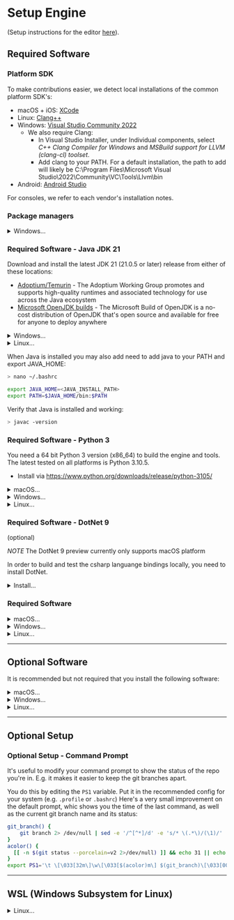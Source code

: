 # Setup Engine

(Setup instructions for the editor [here](/editor/README.md)).

## Required Software

### Platform SDK

To make contributions easier, we detect local installations of the common platform SDK's:

* macOS + iOS: [XCode](https://apps.apple.com/us/app/xcode/id497799835)
* Linux: [Clang++](https://apt.llvm.org/)
* Windows: [Visual Studio Community 2022](https://visualstudio.microsoft.com/vs/older-downloads/)
  * We also require Clang:
    * In Visual Studio Installer, under Individual components, select *C++ Clang Compiler for Windows* and *MSBuild support for LLVM (clang-cl) toolset*.
    * Add clang to your PATH. For a default installation, the path to add will likely be C:\Program Files\Microsoft Visual Studio\2022\Community\VC\Tools\Llvm\bin
* Android: [Android Studio](https://developer.android.com/studio)

For consoles, we refer to each vendor's installation notes.

### Package managers

<details><summary>Windows...</summary><p>

* [Chocolatey](https://chocolatey.org/docs/installation) - Chocolatey is a package installer that will help install various helper tools such as python, ripgrep etc.

Open a Command (cmd.exe) as administator and run:

```sh
@"%SystemRoot%\System32\WindowsPowerShell\v1.0\powershell.exe" -NoProfile -InputFormat None -ExecutionPolicy Bypass -Command "[System.Net.ServicePointManager]::SecurityProtocol = 3072; iex ((New-Object System.Net.WebClient).DownloadString('https://community.chocolatey.org/install.ps1'))" && SET "PATH=%PATH%;%ALLUSERSPROFILE%\chocolatey\bin"
```

Once this is done, you can install new packages which are added to the PATH, by running:

```sh
choco install <package_name>
```
</p></details>

### Required Software - Java JDK 21

Download and install the latest JDK 21 (21.0.5 or later) release from either of these locations:

* [Adoptium/Temurin](https://github.com/adoptium/temurin21-binaries/releases) - The Adoptium Working Group promotes and supports high-quality runtimes and associated technology for use across the Java ecosystem
* [Microsoft OpenJDK builds](https://docs.microsoft.com/en-us/java/openjdk/download#openjdk-21) - The Microsoft Build of OpenJDK is a no-cost distribution of OpenJDK that's open source and available for free for anyone to deploy anywhere


<details><summary>Windows...</summary><p>

Or install using Chocolatey:

```sh
choco install temurin21
```

*With choco, the install path is something like /c/Program\ Files/OpenJDK/openjdk-21.0.5_11*
</p></details>

<details><summary>Linux...</summary><p>
  
Or install using `apt-get`:

```
> sudo apt install openjdk-21-jdk
```

Or install using `dnf`:
```
> sudo dnf install java-17-openjdk-devel
```
</p></details>

When Java is installed you may also add need to add java to your PATH and export JAVA_HOME:

```sh
> nano ~/.bashrc

export JAVA_HOME=<JAVA_INSTALL_PATH>
export PATH=$JAVA_HOME/bin:$PATH
```

Verify that Java is installed and working:

```sh
> javac -version
```


### Required Software - Python 3

You need a 64 bit Python 3 version (x86_64) to build the engine and tools. The latest tested on all platforms is Python 3.10.5.

* Install via https://www.python.org/downloads/release/python-3105/

<details><summary>macOS...</summary><p>
  
Once Python has been installed you also need install certificates (for https requests):

```sh
> /Applications/Python\ 3.10/Install\ Certificates.command
```
</p></details>

<details><summary>Windows...</summary><p>

Or install using Chocolatey:

```sh
choco install python
```
</p></details>

<details><summary>Linux...</summary><p>

On some systems, you may need to configure the `python` command to default to Python 3:
```
> sudo alternatives --install /usr/bin/python python /usr/bin/python3 1
```

You also need `easy_install` to install additional packages.
</p></details>



### Required Software - DotNet 9

(optional)

*NOTE* The DotNet 9 preview currently only supports macOS platform

In order to build and test the csharp languange bindings locally, you need to install DotNet.

<details><summary>Install...</summary><p>

There are a few ways to install the DotNet sdk:

* Install via https://dotnet.microsoft.com/en-us/download/dotnet/9.0
* Install via your package manager
  * macOS: `brew install dotnet-sdk@preview`
  * Windows: `choco install dotnet --pre`

* Install via [dotnet-install.sh](https://learn.microsoft.com/en-us/dotnet/core/tools/dotnet-install-script):

Bash:
```sh
> ./dotnet-install.sh --channel 9.0 --quality preview
```

PowerShell (Windows):
```sh
> ./dotnet-install.ps1 -Channel 9.0 -Quality preview
```
</p></details>

### Required Software

<details><summary>macOS...</summary><p>

#### XCode

we use [XCode](https://apps.apple.com/us/app/xcode/id497799835) for building and debugging macOS + iOS targets.

</p></details>

<details><summary>Windows...</summary><p>

#### Visual C++ 2022 Community

[Download](https://visualstudio.microsoft.com/vs/older-downloads/) the Community version or use the Professional or Enterprise version if you have the proper licence. When installing, select the "Desktop Development with C++" workload. There is also an optional 3rd party git client.
Also, make sure to install the "clang++" compiler as well.

#### Terminal

https://aka.ms/terminal

The `git-bash` setup can also install a setup for the Windows Terminal app.

This terminal has the tool `winget` to install some packages.

#### Git Bash

This installs both Git as well as a Terminal addon to allow you to use a *nix like bash terminal,
making it much easier to build Defold through.

Download: [Git For Windows](https://gitforwindows.org)

#### Git

This is not needed if you've installed `git-bash`

You need to [download](https://git-scm.com/download/win) a command line version of Git.

During install, select the option to not do any CR/LF conversion.

You most likely want to set up working with ssh keys as well.

### SSH Keys

#### Using Git Gui

- Run Git GUI
- Help > Show SSH Key
- If you don't have an SSH Key, press Generate Key
- Add the public key to your Github profile
- You might need to run `start-ssh-agent` (in `C:\Program Files\Git\cmd`)


#### Command line

Alternatively, you can easily create your own key from command line:

```sh
$ ssh-keygen -t ed25519 -C "your_email@example.com"
# Copy the contents of the public file
$ cat ~/.ssh/id_ed25519.pub
# Add the public key to your Github profile (under the Setting tab on your github user profile)
# Test your new key:
$ ssh -T git@github.com
```

Now you should be able to clone the defold repo from a command prompt:

```sh
> git clone git@github.com:defold/defold.git
```

If this won't work, you can try cloning using Github Desktop.
</p></details>

<details><summary>Linux...</summary><p>

#### Additional tools

You need additional files and tools to be able to build and work with Defold on Linux:

**Development files**
* **libxi-dev** - X11 Input extension library
* **libxext-dev** - X11 Miscellaneous extensions library
* **x11proto-xext-dev** - X11 various extension wire protocol
* **freeglut3-dev** - OpenGL Utility Toolkit development files
* **libglu1-mesa-dev** + libgl1-mesa-dev + mesa-common-dev - Mesa OpenGL development files
* **libcurl4-openssl-dev** - Development files and documentation for libcurl
* **uuid-dev** - Universally Unique ID library
* **libopenal-dev** - Software implementation of the OpenAL audio API
* **libncurses5** -  Needed by clang

**Tools**
* **build-essential** - Compilers
* **rpm** - package manager for RPM
* **git** - Fast, scalable, distributed revision control system
* **curl** - Command line tool for transferring data with URL syntax
* **autoconf** - Automatic configure script builder
* **libtool** - Generic library support script
* **automake** - Tool for generating GNU Standards-compliant Makefiles
* **cmake** - Cross-platform, open-source make system
* **tofrodos** - Converts DOS <-> Unix text files
* **valgrind** - Instrumentation framework for building dynamic analysis tools

Download and install using `apt-get`:

```sh
> sudo apt-get install -y --no-install-recommends libssl-dev openssl libtool autoconf automake build-essential uuid-dev libxi-dev libopenal-dev libgl1-mesa-dev libglw1-mesa-dev freeglut3-dev libncurses5
```

Download and install using `dnf`:
```
> sudo dnf install python3-pip python3-cffi python3-setuptools openssl-devel openssl libtool autoconf automake gcc gcc-c++ clang glibc-devel make libuuid-devel libXi-devel openal-soft-devel mesa-libGL-devel mesa-libGLw-devel freeglut-devel ncurses-devel ncurses-compat-libs
```
</p></details>

---

## Optional Software

It is recommended but not required that you install the following software:

<details><summary>macOS...</summary><p>

* **wget** + **curl** - for downloading packages (used for downloading packages in different scripts)
* **7z** - for extracting packages (archives and binaries)
* **ccache** - for faster compilations of source code (optional)
* **cmake** for easier building of external projects
* **patch** for easier patching on windows (when building external projects)
* **ripgrep** for faster search
* **dos2unix** tool to convert line endings of certain source files (e.g. when building files in `share/ext`)

Quick and easy install:

```sh
> brew install wget curl p7zip ccache ripgrep dos2unix
```

Configure `ccache` by running ([source](https://ccache.samba.org/manual.html))

```sh
> /usr/local/bin/ccache --max-size=5G
```
</p></details>

<details><summary>Windows...</summary><p>

* **wget** + **curl** - for downloading packages (used for downloading packages in different scripts)
* **7z** - for extracting packages (archives and binaries)
* **ccache** - for faster compilations of source code (optional)
* **cmake** for easier building of external projects
* **patch** for easier patching on windows (when building external projects)

Quick and easy install:

```sh
> pip install cmake patch
```

Configure `ccache` by running ([source](https://ccache.samba.org/manual.html))

```sh
> /usr/local/bin/ccache --max-size=5G
```

* [ripgrep](https://github.com/BurntSushi/ripgrep) - A very fast text search program (command line)

Open a Command (cmd.exe) as administrator and run:

`choco install ripgrep`
</p></details>

<details><summary>Linux...</summary><p>

* **wget** + **curl** - for downloading packages (used for downloading packages in different scripts)
* **7z** - for extracting packages (archives and binaries)
* **ccache** - for faster compilations of source code (optional)
* **cmake** for easier building of external projects
* **patch** for easier patching on windows (when building external projects)
* **snapd** for installing snap packages
* **ripgrep** for faster search

Quick and easy install:

```sh
> sudo apt-get install wget curl p7zip ccache
```

Configure `ccache` by running ([source](https://ccache.samba.org/manual.html))

```sh
> ccache --max-size=5G
```

Install snapd package manager:

```sh
> sudo apt install snapd
```

Install ripgrep:

```sh
> sudo snap install ripgrep --classic
```
</p></details>

---

## Optional Setup

### Optional Setup - Command Prompt

It's useful to modify your command prompt to show the status of the repo you're in.
E.g. it makes it easier to keep the git branches apart.

You do this by editing the `PS1` variable. Put it in the recommended config for your system (e.g. `.profile` or `.bashrc`)
Here's a very small improvement on the default prompt, whic shows you the time of the last command, as well as the current git branch name and its status:

```sh
git_branch() {
    git branch 2> /dev/null | sed -e '/^[^*]/d' -e 's/* \(.*\)/(\1)/'
}
acolor() {
  [[ -n $(git status --porcelain=v2 2>/dev/null) ]] && echo 31 || echo 33
}
export PS1='\t \[\033[32m\]\w\[\033[$(acolor)m\] $(git_branch)\[\033[00m\] $ '
```
---

## WSL (Windows Subsystem for Linux)

<details><summary>Linux...</summary><p>

It is possible to build Linux targets using WSL 1.

Install relevant packages (git, java, python, clang etc) using `./scripts/linux/install_wsl_packages.sh`.
If also updates your `~/.bashrc` with updated paths.

### Git clone into a mounted folder

In order to get the proper username of your files, we need to setup WSL for this.
Otherwise the git clone won't work in a mounted C: drive folder.

Open (or create) the config file:
```
sudo nano /etc/wsl.conf
```

Add these lines:
```
[automount]
options = "metadata"
```

And restart your WSL session


### X11

The script also sets the `DISPLAY=localhost:0.0` which allows you to connect to a local X server.

A popular choice is [VCXSRV](https://sourceforge.net/projects/vcxsrv/)
</p></details>
